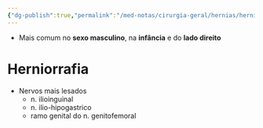 ```yaml
---
{"dg-publish":true,"permalink":"/med-notas/cirurgia-geral/hernias/hernias-indiretas/"}
---
```


- Mais comum no **sexo masculino**, na **infância** e do **lado direito**

# Herniorrafia
- Nervos mais lesados
	- n. ilioinguinal
	- n. ilio-hipogastrico
	- ramo genital do n. genitofemoral